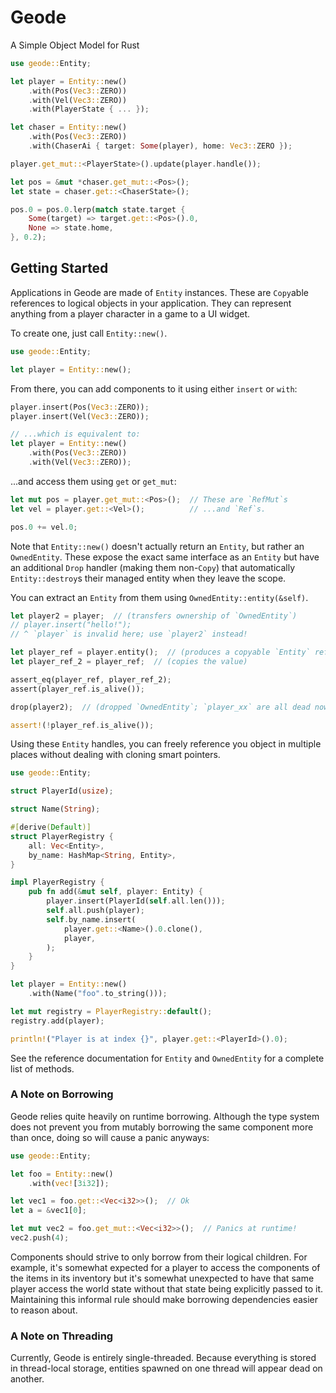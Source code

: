 # Geode

A Simple Object Model for Rust

```rust
use geode::Entity;

let player = Entity::new()
    .with(Pos(Vec3::ZERO))
    .with(Vel(Vec3::ZERO))
    .with(PlayerState { ... });

let chaser = Entity::new()
    .with(Pos(Vec3::ZERO))
    .with(ChaserAi { target: Some(player), home: Vec3::ZERO });

player.get_mut::<PlayerState>().update(player.handle());

let pos = &mut *chaser.get_mut::<Pos>();
let state = chaser.get::<ChaserState>();

pos.0 = pos.0.lerp(match state.target {
    Some(target) => target.get::<Pos>().0,
    None => state.home,
}, 0.2);
```

## Getting Started

Applications in Geode are made of `Entity` instances. These are `Copy`able references to logical objects in your application. They can represent anything from a player character in a game to a UI widget.

To create one, just call `Entity::new()`.

```rust
use geode::Entity;

let player = Entity::new();
```

From there, you can add components to it using either `insert` or `with`:

```rust
player.insert(Pos(Vec3::ZERO));
player.insert(Vel(Vec3::ZERO));

// ...which is equivalent to:
let player = Entity::new()
    .with(Pos(Vec3::ZERO))
    .with(Vel(Vec3::ZERO));
```

...and access them using `get` or `get_mut`:

```rust
let mut pos = player.get_mut::<Pos>();  // These are `RefMut`s
let vel = player.get::<Vel>();          // ...and `Ref`s.

pos.0 += vel.0;
```

Note that `Entity::new()` doesn't actually return an `Entity`, but rather an `OwnedEntity`. These expose the exact same interface as an `Entity` but have an additional `Drop` handler (making them non-`Copy`) that automatically `Entity::destroy`s their managed entity when they leave the scope.

You can extract an `Entity` from them using `OwnedEntity::entity(&self)`.

```rust
let player2 = player;  // (transfers ownership of `OwnedEntity`)
// player.insert("hello!");
// ^ `player` is invalid here; use `player2` instead!

let player_ref = player.entity();  // (produces a copyable `Entity` reference)
let player_ref_2 = player_ref;  // (copies the value)

assert_eq(player_ref, player_ref_2);
assert(player_ref.is_alive());

drop(player2);  // (dropped `OwnedEntity`; `player_xx` are all dead now)

assert!(!player_ref.is_alive());
```

Using these `Entity` handles, you can freely reference you object in multiple places without dealing with cloning smart pointers.

```rust
use geode::Entity;

struct PlayerId(usize);

struct Name(String);

#[derive(Default)]
struct PlayerRegistry {
    all: Vec<Entity>,
    by_name: HashMap<String, Entity>,
}

impl PlayerRegistry {
    pub fn add(&mut self, player: Entity) {
        player.insert(PlayerId(self.all.len()));
        self.all.push(player);
        self.by_name.insert(
            player.get::<Name>().0.clone(),
            player,
        );
    }
}

let player = Entity::new()
    .with(Name("foo".to_string()));

let mut registry = PlayerRegistry::default();
registry.add(player);

println!("Player is at index {}", player.get::<PlayerId>().0);
```

See the reference documentation for `Entity` and `OwnedEntity` for a complete list of methods.

### A Note on Borrowing

Geode relies quite heavily on runtime borrowing. Although the type system does not prevent you from mutably borrowing the same component more than once, doing so will cause a panic anyways:

```rust
use geode::Entity;

let foo = Entity::new()
    .with(vec![3i32]);

let vec1 = foo.get::<Vec<i32>>();  // Ok
let a = &vec1[0];

let mut vec2 = foo.get_mut::<Vec<i32>>();  // Panics at runtime!
vec2.push(4);
```

Components should strive to only borrow from their logical children. For example, it's somewhat expected for a player to access the components of the items in its inventory but it's somewhat unexpected to have that same player access the world state without that state being explicitly passed to it. Maintaining this informal rule should make borrowing dependencies easier to reason about.

### A Note on Threading

Currently, Geode is entirely single-threaded. Because everything is stored in thread-local storage, entities spawned on one thread will appear dead on another.

